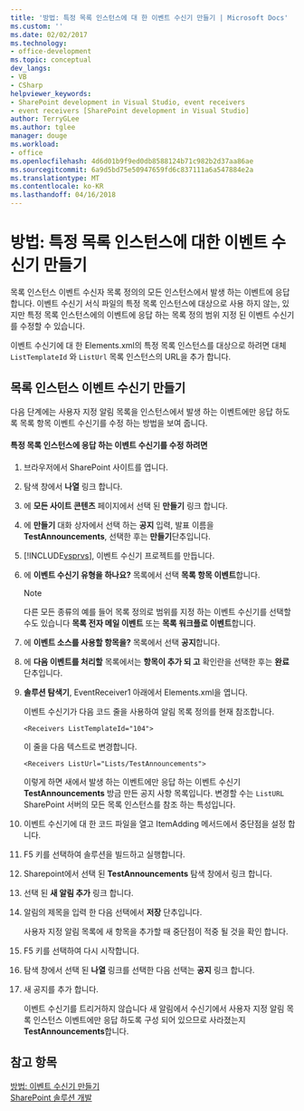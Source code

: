 ```yaml
---
title: '방법: 특정 목록 인스턴스에 대 한 이벤트 수신기 만들기 | Microsoft Docs'
ms.custom: ''
ms.date: 02/02/2017
ms.technology:
- office-development
ms.topic: conceptual
dev_langs:
- VB
- CSharp
helpviewer_keywords:
- SharePoint development in Visual Studio, event receivers
- event receivers [SharePoint development in Visual Studio]
author: TerryGLee
ms.author: tglee
manager: douge
ms.workload:
- office
ms.openlocfilehash: 4d6d01b9f9ed0db8588124b71c982b2d37aa86ae
ms.sourcegitcommit: 6a9d5bd75e50947659fd6c837111a6a547884e2a
ms.translationtype: MT
ms.contentlocale: ko-KR
ms.lasthandoff: 04/16/2018
---
```

# <a name="how-to-create-an-event-receiver-for-a-specific-list-instance"></a>방법: 특정 목록 인스턴스에 대한 이벤트 수신기 만들기
  목록 인스턴스 이벤트 수신자 목록 정의의 모든 인스턴스에서 발생 하는 이벤트에 응답 합니다. 이벤트 수신기 서식 파일의 특정 목록 인스턴스에 대상으로 사용 하지 않는, 있지만 특정 목록 인스턴스에의 이벤트에 응답 하는 목록 정의 범위 지정 된 이벤트 수신기를 수정할 수 있습니다.  
  
 이벤트 수신기에 대 한 Elements.xml의 특정 목록 인스턴스를 대상으로 하려면 대체 `ListTemplateId` 와 `ListUrl` 목록 인스턴스의 URL을 추가 합니다.  
  
## <a name="creating-a-list-instance-event-receiver"></a>목록 인스턴스 이벤트 수신기 만들기  
 다음 단계에는 사용자 지정 알림 목록을 인스턴스에서 발생 하는 이벤트에만 응답 하도록 목록 항목 이벤트 수신기를 수정 하는 방법을 보여 줍니다.  
  
#### <a name="to-modify-an-event-receiver-to-respond-to-a-specific-list-instance"></a>특정 목록 인스턴스에 응답 하는 이벤트 수신기를 수정 하려면  
  
1.  브라우저에서 SharePoint 사이트를 엽니다.  
  
2.  탐색 창에서 **나열** 링크 합니다.  
  
3.  에 **모든 사이트 콘텐츠** 페이지에서 선택 된 **만들기** 링크 합니다.  
  
4.  에 **만들기** 대화 상자에서 선택 하는 **공지** 입력, 발표 이름을 **TestAnnouncements**, 선택한 후는 **만들기**단추입니다.  
  
5.  [!INCLUDE[vsprvs](../sharepoint/includes/vsprvs-md.md)], 이벤트 수신기 프로젝트를 만듭니다.  
  
6.  에 **이벤트 수신기 유형을 하나요?** 목록에서 선택 **목록 항목 이벤트**합니다.  
  
    > [!NOTE]  
    >  다른 모든 종류의 예를 들어 목록 정의로 범위를 지정 하는 이벤트 수신기를 선택할 수도 있습니다 **목록 전자 메일 이벤트** 또는 **목록 워크플로 이벤트**합니다.  
  
7.  에 **이벤트 소스를 사용할 항목을?** 목록에서 선택 **공지**합니다.  
  
8.  에 **다음 이벤트를 처리할** 목록에서는 **항목이 추가 되 고** 확인란을 선택한 후는 **완료** 단추입니다.  
  
9. **솔루션 탐색기**, EventReceiver1 아래에서 Elements.xml을 엽니다.  
  
     이벤트 수신기가 다음 코드 줄을 사용하여 알림 목록 정의를 현재 참조합니다.  
  
    ```  
    <Receivers ListTemplateId="104">  
    ```  
  
     이 줄을 다음 텍스트로 변경합니다.  
  
    ```  
    <Receivers ListUrl="Lists/TestAnnouncements">  
    ```  
  
     이렇게 하면 새에서 발생 하는 이벤트에만 응답 하는 이벤트 수신기 **TestAnnouncements** 방금 만든 공지 사항 목록입니다. 변경할 수는 `ListURL` SharePoint 서버의 모든 목록 인스턴스를 참조 하는 특성입니다.  
  
10. 이벤트 수신기에 대 한 코드 파일을 열고 ItemAdding 메서드에서 중단점을 설정 합니다.  
  
11. F5 키를 선택하여 솔루션을 빌드하고 실행합니다.  
  
12. Sharepoint에서 선택 된 **TestAnnouncements** 탐색 창에서 링크 합니다.  
  
13. 선택 된 **새 알림 추가** 링크 합니다.  
  
14. 알림의 제목을 입력 한 다음 선택에서 **저장** 단추입니다.  
  
     사용자 지정 알림 목록에 새 항목을 추가할 때 중단점이 적중 될 것을 확인 합니다.  
  
15. F5 키를 선택하여 다시 시작합니다.  
  
16. 탐색 창에서 선택 된 **나열** 링크를 선택한 다음 선택는 **공지** 링크 합니다.  
  
17. 새 공지를 추가 합니다.  
  
     이벤트 수신기를 트리거하지 않습니다 새 알림에서 수신기에서 사용자 지정 알림 목록 인스턴스 이벤트에만 응답 하도록 구성 되어 있으므로 사라졌는지 **TestAnnouncements**합니다.  
  
## <a name="see-also"></a>참고 항목  
 [방법: 이벤트 수신기 만들기](../sharepoint/how-to-create-an-event-receiver.md)   
 [SharePoint 솔루션 개발](../sharepoint/developing-sharepoint-solutions.md)  
  
  